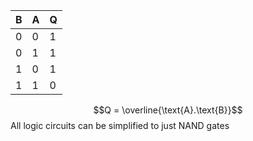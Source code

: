 | B   | A   | Q   |
| --- | --- | --- |
| 0   | 0   | 1   |
| 0   | 1   | 1   |
| 1   | 0   | 1   |
| 1   | 1   | 0   |

$$Q = \overline{\text{A}.\text{B}}$$
All logic circuits can be simplified to just NAND gates